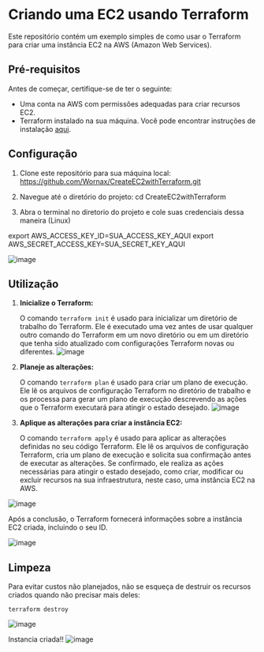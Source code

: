 # Criando uma EC2 usando Terraform

Este repositório contém um exemplo simples de como usar o Terraform para criar uma instância EC2 na AWS (Amazon Web Services).

## Pré-requisitos

Antes de começar, certifique-se de ter o seguinte:

- Uma conta na AWS com permissões adequadas para criar recursos EC2.
- Terraform instalado na sua máquina. Você pode encontrar instruções de instalação [aqui](https://learn.hashicorp.com/tutorials/terraform/install-cli).

## Configuração

1. Clone este repositório para sua máquina local: https://github.com/Wornax/CreateEC2withTerraform.git


2. Navegue até o diretório do projeto: cd CreateEC2withTerraform


3. Abra o terminal no diretorio do projeto e cole suas credenciais dessa maneira (Linux)

export AWS_ACCESS_KEY_ID=SUA_ACCESS_KEY_AQUI
export AWS_SECRET_ACCESS_KEY=SUA_SECRET_KEY_AQUI


![image](https://github.com/Wornax/CreateEC2withTerraform/assets/105296448/b52880f7-2d37-496b-bc10-b5baf1f4319e)


## Utilização

1. **Inicialize o Terraform:**

   O comando `terraform init` é usado para inicializar um diretório de trabalho do Terraform. Ele é executado uma vez antes de usar qualquer outro comando do Terraform em um novo diretório ou em um diretório que tenha sido atualizado com configurações Terraform novas ou diferentes.
![image](https://github.com/Wornax/CreateEC2withTerraform/assets/105296448/45597499-a218-43d0-affc-4a34c42f6b09)


2. **Planeje as alterações:**

   O comando `terraform plan` é usado para criar um plano de execução. Ele lê os arquivos de configuração Terraform no diretório de trabalho e os processa para gerar um plano de execução descrevendo as ações que o Terraform executará para atingir o estado desejado.
![image](https://github.com/Wornax/CreateEC2withTerraform/assets/105296448/2200e118-f9ad-4aef-84ef-02543bf47beb)

3. **Aplique as alterações para criar a instância EC2:**

   O comando `terraform apply` é usado para aplicar as alterações definidas no seu código Terraform. Ele lê os arquivos de configuração Terraform, cria um plano de execução e solicita sua confirmação antes de executar as alterações. Se confirmado, ele realiza as ações necessárias para atingir o estado desejado, como criar, modificar ou excluir recursos na sua infraestrutura, neste caso, uma instância EC2 na AWS.

![image](https://github.com/Wornax/CreateEC2withTerraform/assets/105296448/4906d99f-643d-4eec-8381-abdee761814f)

   Após a conclusão, o Terraform fornecerá informações sobre a instância EC2 criada, incluindo o seu ID.

![image](https://github.com/Wornax/CreateEC2withTerraform/assets/105296448/e2ec5370-18e0-4900-bb14-fa3c95a8d1c2)


## Limpeza

Para evitar custos não planejados, não se esqueça de destruir os recursos criados quando não precisar mais deles:

```terraform destroy```

![image](https://github.com/Wornax/CreateEC2withTerraform/assets/105296448/4eed2e1d-d078-41af-9a6f-f042f25f6ec8)


Instancia criada!!
![image](https://github.com/Wornax/CreateEC2withTerraform/assets/105296448/3f9098d7-cde6-47e4-a47c-795d80cc15f1)





